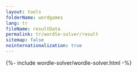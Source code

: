 ```yaml
---
layout: tools
folderName: wordgames
lang: tr
fileName: resultData
permalink: tr/wordle-solver/result
sitemap: false
nointernationalization: true
---
```

<style>
    .ads_layout{
        display:none !important;
    }
</style>
{%- include wordle-solver/wordle-solver.html -%}       
